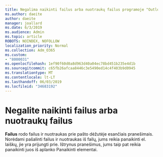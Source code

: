 ```yaml
---
title: Negalima naikinti failus arba nuotraukų failus programoje "Outlook" žiniatinklyje
ms.author: daeite
author: daeite
manager: joallard
ms.date: 6/3/2019
ms.audience: Admin
ms.topic: article
ROBOTS: NOINDEX, NOFOLLOW
localization_priority: Normal
ms.collection: Adm_O365
ms.custom:
- "8000031"
ms.openlocfilehash: 1ef90f60d0a8d963d40a04ec78bd451b235e4d1b
ms.sourcegitcommit: c65fb26afcaa8446c3e5490ed14c4f403b9d0945
ms.translationtype: MT
ms.contentlocale: lt-LT
ms.lasthandoff: 06/03/2019
ms.locfileid: "34683192"
---
```

# <a name="cant-delete-files-or-photos-from-files"></a>Negalite naikinti failus arba nuotraukų failus

**Failus** rodo failus ir nuotraukas prie pašto dėžutėje esančiais pranešimais. Norėdami pašalinti failus ir nuotraukas iš failų, jums reikia panaikinti el. laiškų, jie yra prijungti prie. Ištrynus pranešimus, jums taip pat reikia panaikinti juos iš aplanko Panaikinti elementai.